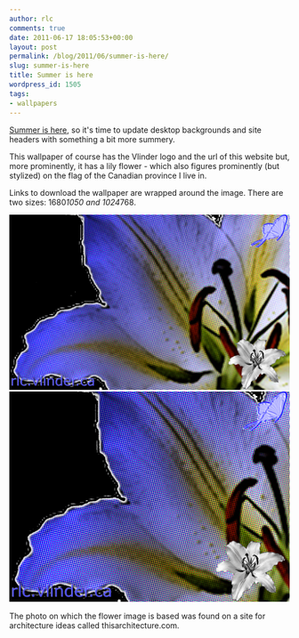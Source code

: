 ```yaml
---
author: rlc
comments: true
date: 2011-06-17 18:05:53+00:00
layout: post
permalink: /blog/2011/06/summer-is-here/
slug: summer-is-here
title: Summer is here
wordpress_id: 1505
tags:
- wallpapers
---
```


[Summer is here](http://en.wikipedia.org/wiki/Summer#Timing), so it's time to update desktop backgrounds and site headers with something a bit more summery.

This wallpaper of course has the Vlinder logo and the url of this website but, more prominently, it has a lily flower - which also figures prominently (but stylized) on the flag of the Canadian province I live in.
<!--more-->
Links to download the wallpaper are wrapped around the image. There are two sizes: 1680*1050 and 1024*768.

[![](/assets/2011/06/summer-wallpaper.png)](/assets/2011/06/summer-wallpaper.png)[![](/assets/2011/06/summer-wallpaper-small.png)](/assets/2011/06/summer-wallpaper-small.png)

The photo on which the flower image is based was found on a site for architecture ideas called thisarchitecture.com.
